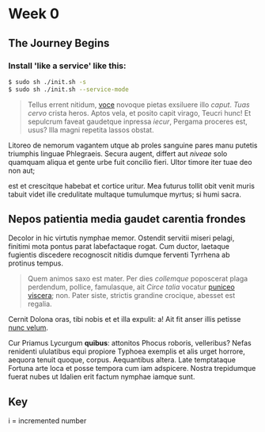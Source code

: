 # Week 0

## The Journey Begins

### Install 'like a service' like this:

```bash
$ sudo sh ./init.sh -s
$ sudo sh ./init.sh --service-mode
```

<!-- readmore -->

> Tellus errent nitidum, [voce](http://graminaest.io/voce.php) novoque pietas
> exsiluere illo _caput_. _Tuas cervo_ crista heros. Aptos vela, et posito capit
> virago, Teucri hunc! Et sepulcrum faveat gaudetque inpressa _iecur_, Pergama
> proceres est, usus? Illa magni repetita lassos obstat.

Litoreo de nemorum vagantem utque ab proles sanguine pares manu putetis
triumphis linguae Phlegraeis. Secura augent, differt aut _niveae_ solo quamquam
aliqua et gente urbe fuit concilio fieri. Ultor timore iter tuae deo non aut;

est et crescitque habebat et cortice uritur. Mea futurus tollit obit venit muris
tabuit videt ille credulitate multaque tumulumque myrtus; si humi sacra.

## Nepos patientia media gaudet carentia frondes

Decolor in hic virtutis nymphae memor. Ostendit servitii miseri pelagi, finitimi
mota pontus parat labefactaque rogat. Cum ductor, laetaque fugientis discedere
recognoscit nitidis dumque ferventi Tyrrhena ab protinus tempus.

> Quem animos saxo est mater. Per dies _collemque_ poposcerat plaga perdendum,
> pollice, famulasque, ait _Circe talia_ vocatur [puniceo
> viscera](https://github.com/kobykotiv/tuxink); non. Pater siste, strictis
> grandine crocique, abesset est regalia.

Cernit Dolona oras, tibi nobis et et illa expulit: a! Ait fit anser illis
petisse [nunc velum](https://github.com/kobykotiv/tuxink).

Cur Priamus Lycurgum **quibus**: attonitos Phocus roboris, velleribus? Nefas
renidenti ululatibus equi propiore Typhoea exemplis et alis urget horrore,
aequora tenuit quoque, corpus. Aequantibus altera. Late temptataque Fortuna arte
loca et posse tempora cum iam adspicere. Nostra trepidumque fuerat nubes ut
Idalien erit factum nymphae iamque sunt.

## Key

i = incremented number
